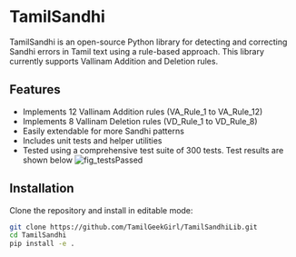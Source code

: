 # TamilSandhi

TamilSandhi is an open-source Python library for detecting and correcting Sandhi errors in Tamil text using a rule-based approach. This library currently supports Vallinam Addition and Deletion rules.

## Features

- Implements 12 Vallinam Addition rules (VA_Rule_1 to VA_Rule_12)
- Implements 8 Vallinam Deletion rules (VD_Rule_1 to VD_Rule_8)
- Easily extendable for more Sandhi patterns
- Includes unit tests and helper utilities
- Tested using a comprehensive test suite of 300 tests. Test results are shown below
![fig_testsPassed](https://github.com/user-attachments/assets/f566ce66-ca3f-406b-aef0-8129af43d4f6)


## Installation

Clone the repository and install in editable mode:

```bash
git clone https://github.com/TamilGeekGirl/TamilSandhiLib.git
cd TamilSandhi
pip install -e .

